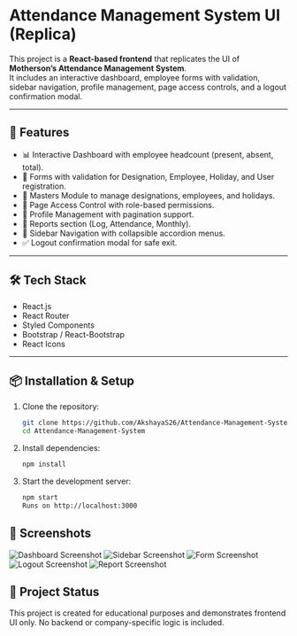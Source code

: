 # Attendance Management System UI (Replica)

This project is a **React-based frontend** that replicates the UI of **Motherson’s Attendance Management System**.  
It includes an interactive dashboard, employee forms with validation, sidebar navigation, profile management, page access controls, and a logout confirmation modal.

---

## 🚀 Features
- 📊 Interactive Dashboard with employee headcount (present, absent, total).  
- 📝 Forms with validation for Designation, Employee, Holiday, and User registration.  
- 📂 Masters Module to manage designations, employees, and holidays.  
- 🔐 Page Access Control with role-based permissions.  
- 👤 Profile Management with pagination support.  
- 📑 Reports section (Log, Attendance, Monthly).  
- 📌 Sidebar Navigation with collapsible accordion menus.  
- ✅ Logout confirmation modal for safe exit.  

---

## 🛠️ Tech Stack
- React.js  
- React Router  
- Styled Components  
- Bootstrap / React-Bootstrap  
- React Icons  

---

## 📦 Installation & Setup

1. Clone the repository:
   ```bash
   git clone https://github.com/AkshayaS26/Attendance-Management-System.git
   cd Attendance-Management-System
2. Install dependencies:
   ```bash
   npm install
3. Start the development server:
   ```bash
   npm start
   Runs on http://localhost:3000

## 📸 Screenshots
![Dashboard Screenshot](assets/dashboard-desktop.png)
![Sidebar Screenshot](assets/sidebar-expanded.png)
![Form Screenshot](assets/form-validation.png)
![Logout Screenshot](assets/logout-modal.png)
![Report Screenshot](assets/reports-page.png)

## 🎯 Project Status

This project is created for educational purposes and demonstrates frontend UI only.
No backend or company-specific logic is included.